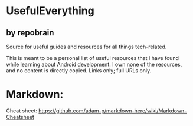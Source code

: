 # UsefulEverything
## by repobrain
Source for useful guides and resources for all things tech-related.

This is meant to be a personal list of useful resources that I have found while learning about Android development. I own none of the resources, and no content is directly copied. Links only; full URLs only.

# Markdown:
Cheat sheet: https://github.com/adam-p/markdown-here/wiki/Markdown-Cheatsheet




